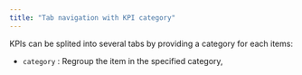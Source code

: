 ```yaml
---
title: "Tab navigation with KPI category"
---
```


KPIs can be splited into several tabs by providing a category for each items:
- `category` : Regroup the item in the specified category,